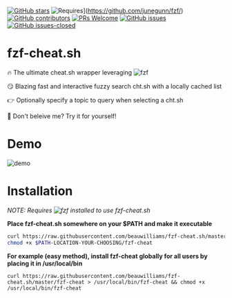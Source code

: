 [![GitHub stars](https://img.shields.io/github/stars/beauwilliams/fzf-cht.sh.svg?style=social&label=Star)](https://GitHub.com/beauwilliams/fzf-cht.sh/stargazers/)
![Requires](https://img.shields.io/badge/requires-junegunn/fzf-9cf?logo=github)](https://github.com/junegunn/fzf/)
[![GitHub contributors](https://img.shields.io/github/contributors/beauwilliams/fzf-cht.sh.svg)](https://GitHub.com/beauwilliams/fzf-cht.sh/graphs/contributors/)
[![PRs Welcome](https://img.shields.io/badge/PRs-welcome-brightgreen.svg)](http://makeapullrequest.com)
[![GitHub issues](https://img.shields.io/github/issues/beauwilliams/fzf-cht.sh.svg)](https://GitHub.com/beauwilliams/fzf-cht.sh/issues/)
[![GitHub issues-closed](https://img.shields.io/github/issues-closed/beauwilliams/fzf-cht.sh.svg)](https://GitHub.com/beauwilliams/fzf-cht.sh/issues?q=is%3Aissue+is%3Aclosed)

#  fzf-cheat.sh

🔥 The ultimate cheat.sh wrapper leveraging ![fzf](https://github.com/junegunn/fzf)

😏 Blazing fast and interactive fuzzy search cht.sh with a locally cached list

👉 Optionally specify a topic to query when selecting a cht.sh

🤨 Don't beleive me? Try it for yourself!

# Demo

![demo](https://i.ibb.co/9s4yXH7/ezgif-com-gif-maker-opt.gif)

# Installation

*NOTE: Requires ![fzf](https://github.com/junegunn/fzf) installed to use fzf-cheat.sh*


**Place fzf-cheat.sh somewhere on your $PATH and make it executable**
```bash
curl https://raw.githubusercontent.com/beauwilliams/fzf-cheat.sh/master/fzf-cheat > $PATH-LOCATION-YOUR-CHOOSING/fzf-cheat
chmod +x $PATH-LOCATION-YOUR-CHOOSING/fzf-cheat
```


**For example (easy method), install fzf-cheat globally for all users by placing it in /usr/local/bin**
```b
curl https://raw.githubusercontent.com/beauwilliams/fzf-cheat.sh/master/fzf-cheat > /usr/local/bin/fzf-cheat && chmod +x /usr/local/bin/fzf-cheat
```
